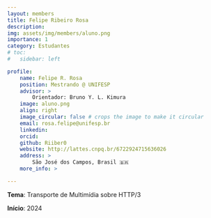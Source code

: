 ```yaml
---
layout: members
title: Felipe Ribeiro Rosa
description: 
img: assets/img/members/aluno.png
importance: 1
category: Estudantes
# toc:
#   sidebar: left

profile:
    name: Felipe R. Rosa
    position: Mestrando @ UNIFESP
    advisor: >
        Orientador: Bruno Y. L. Kimura
    image: aluno.png
    align: right
    image_circular: false # crops the image to make it circular
    email: rosa.felipe@unifesp.br
    linkedin:
    orcid: 
    github: Riiber0
    website: http://lattes.cnpq.br/6722924715636026
    address: >
        São José dos Campos, Brasil 🇧🇷
    more_info: >

---
```


**Tema**: Transporte de Multimídia sobre HTTP/3

**Início**: 2024